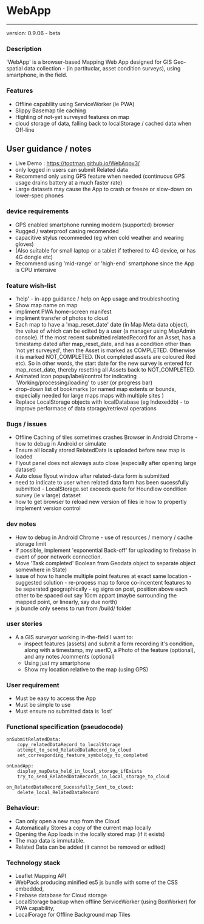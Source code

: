 # WebApp
---
version: 0.9.06 - beta

###  Description
'WebApp' is a browser-based Mapping Web App designed for GIS Geo-spatial data collection - (in partituclar, asset condition surveys), using smartphone, in the field. 

### Features
 - Offline capability using ServiceWorker (ie PWA)
 - Slippy Basemap tile caching
 - Highling  of not-yet surveyed features on map
 - cloud storage of data, falling back to localStorage / cached data when Off-line

## User guidance / notes
 - Live Demo : <https://tootman.github.io/WebAppv3/>
 - only logged in users can submit Related data
 - Recommend only using GPS feature when needed (continuous GPS usage drains battery at a much faster rate)
 - Large datasets may cause the App to crash or freeze or slow-down on lower-spec phones

### device requirements
 - GPS enabled smartphone running modern (supported) browser
 - Rugged / waterproof casing recomended
 - capacitive stylus recommeded (eg when cold weather and wearing gloves) 
 - (Also suitable for small laptop or a tablet if tethered to 4G device, or has 4G dongle etc)
 - Recommend using 'mid-range' or 'high-end' smartphone since the App is CPU intensive

### feature wish-list
   - 'help' - in-app guidance / help on App usage and troubleshooting   
  - Show map name on map  
  - impliment PWA home-screen manifest
  - impliment  transfer of photos to cloud
 -  Each map to have a 'map_reset_date' date (in Map Meta data object), the value of which can be edited by a user (a manager using MapAdmin console). If the most recent submitted relatedRecord for an Asset, has a timestamp dated after  map_reset_date, and has a condition other than 'not yet surveyed', then the Asset is marked as COMPLETED. Otherwise it is marked NOT_COMPLETED. (Not completed assets are coloured Red etc). So in other words,  the start date for the new survey is entered for map_reset_date, thereby resetting all Assets back to NOT_COMPLETED.  
  - Animated icon popup/label/control for indicating  'Working/processing/loading' to user (or progress bar)
   - drop-down list of bookmarks (or named map extents or bounds, expecially needed for large maps maps with multiple sites )
   - Replace LocalStorage objects with localDatabase (eg Indexeddb) - to improve performace of data storage/retrieval operations
  
### Bugs / issues
 - Offline Caching of tiles sometimes crashes Browser  in Android Chrome - how to debug in Android or simulate
  - Ensure all locally stored RelatedData is uploaded before new map is loaded
   - Flyout panel does not aloways auto close (especially after opening large dataset)
   - Auto close flyout window after related-data form is submitted
   - need to indicate to user when related data form has been sucessfully submitted 
    - LocalStorage.set exceeds quote for Houndlow condition survey (ie v large) dataset
   - how to get browser to reload new version of files ie how to propertly implement version control

### dev notes
- How to debug in Android Chrome - use of resources / memory / cache storage limit
- If possible, implement 'exponential Back-off' for uploading to firebase in event of poor network connection.
- Move 'Task completed' Boolean from Geodata object to separate object somewhere in State)
 - Issue of how to handle multiple point features at exact same location - suggested solution - re-process map to force co-incentent features to be seperated geographically - eg signs on post, position above each other to be spaced out say 10cm appart (maybe surrounding the mapped point, or linearly, say due north)
 - js bundle only seems to run from /build/ folder

### user stories
* A a GIS surveyor working in-the-field I want to:
    *  inspect features (assets) and submit a form recording it's condition, along with a timestamp, my userID, a Photo of the feature (optional), and any notes /comments (optional)
    *  Using just my smartphone 
    *  Show my location relative to the map (using GPS)
    
### User requirement
 * Must be easy to access the App
 * Must be simple to use
 * Must ensure no submitted data is 'lost'

### Functional specification (pseudocode)
    onSubmitRelatedData:
        copy_relatedDataRecord_to_localStorage
        attempt_to_send_RelatedDataRecord_to_cloud
        set_corresponding_feature_symbology_to_completed
        
    onLoadApp:
        display_mapData_held_in_local_storage_ifExists
        try_to_send_RelatedDataRecords_in_local_storage_to_cloud
    
    on_RelatedDataRecord_Sucessfully_Sent_to_cloud:
        delete_local_RelatedDataRecord


### Behaviour:
 - Can only open a new map from the Cloud
 - Automatically Stores a copy of the current map locally 
 - Opening the App loads in the locally stored map (if it exists)
 - The map data is immutable.
  - Related Data can be added (it cannot be removed or edited)

### Technology stack
 - Leaflet Mapping API
 - WebPack producing minified es5 js bundle with some of the CSS embedded,
 - Firebase database for Cloud storage
 - LocalStorage backup when offline ServiceWorker (using BoxWorker) for PWA capability, 
 - LocalForage for Offline Background map Tiles
 

